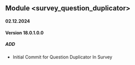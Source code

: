 ## Module <survey_question_duplicator>

#### 02.12.2024
#### Version 18.0.1.0.0
##### ADD
- Initial Commit for Question Duplicator In Survey
